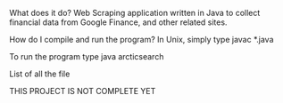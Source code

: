 What does it do?
Web Scraping application written in Java to collect financial data from Google Finance, and other related sites.

How do I compile and run  the program?
In Unix, simply type
	javac *.java

To run the program type
	java arcticsearch


List of all the file



THIS PROJECT IS NOT COMPLETE YET
